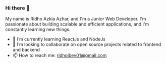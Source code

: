 ### Hi there 👋

My name is Ridho Azkia Azhar, and I'm a Junior Web Developer. I'm passionate about building scalable and efficient applications, and I'm constantly learning new things.

- 🌱 I’m currently learning ReactJs and NodeJs
- 👯 I’m looking to collaborate on open source projects related to frontend and backend
- 📫 How to reach me: ridhoibey01@gmail.com
